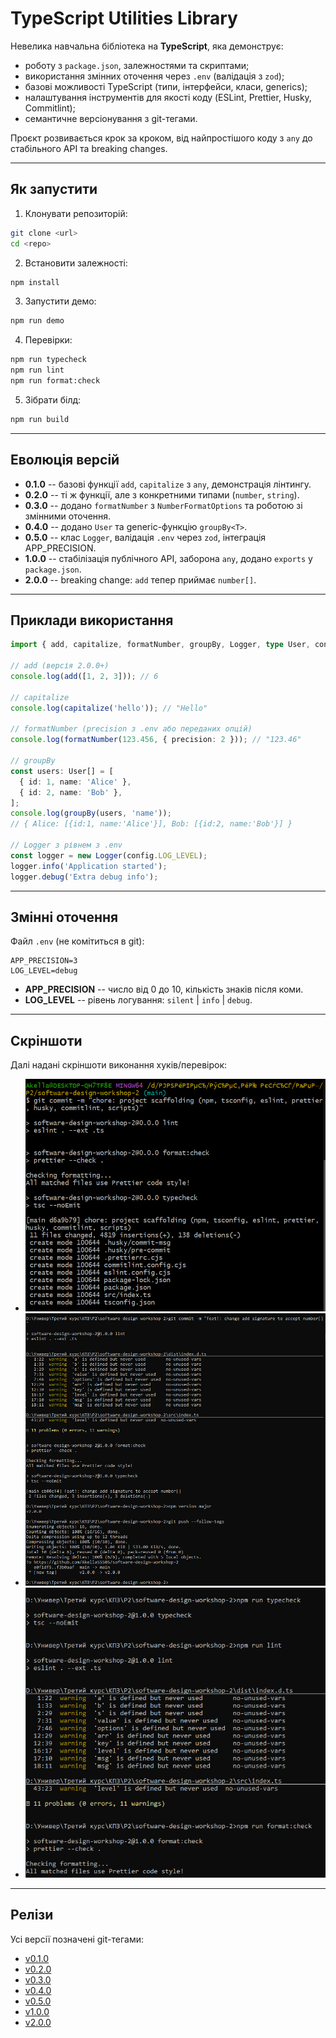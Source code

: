 # TypeScript Utilities Library

Невелика навчальна бібліотека на **TypeScript**, яка демонструє:
- роботу з `package.json`, залежностями та скриптами;
- використання змінних оточення через `.env` (валідація з `zod`);
- базові можливості TypeScript (типи, інтерфейси, класи, generics);
- налаштування інструментів для якості коду (ESLint, Prettier, Husky,
Commitlint);
- семантичне версіонування з git-тегами.

Проєкт розвивається крок за кроком, від найпростішого коду з `any` до
стабільного API та breaking changes.

------------------------------------------------------------------------

## Як запустити

1.  Клонувати репозиторій:

``` bash
git clone <url>
cd <repo>
```

2.  Встановити залежності:

``` bash
npm install
```

3.  Запустити демо:

``` bash
npm run demo
```

4.  Перевірки:

``` bash
npm run typecheck
npm run lint
npm run format:check
```

5.  Зібрати білд:

``` bash
npm run build
```

------------------------------------------------------------------------

## Еволюція версій

-   **0.1.0** -- базові функції `add`, `capitalize` з `any`,
    демонстрація лінтингу.
-   **0.2.0** -- ті ж функції, але з конкретними типами (`number`,
    `string`).
-   **0.3.0** -- додано `formatNumber` з `NumberFormatOptions` та
    роботою зі змінними оточення.
-   **0.4.0** -- додано `User` та generic-функцію `groupBy<T>`.
-   **0.5.0** -- клас `Logger`, валідація `.env` через `zod`, інтеграція
    APP_PRECISION.
-   **1.0.0** -- стабілізація публічного API, заборона `any`, додано
    `exports` у `package.json`.
-   **2.0.0** -- breaking change: `add` тепер приймає `number[]`.

------------------------------------------------------------------------

## Приклади використання

``` ts
import { add, capitalize, formatNumber, groupBy, Logger, type User, config } from 'my-lib';

// add (версія 2.0.0+)
console.log(add([1, 2, 3])); // 6

// capitalize
console.log(capitalize('hello')); // "Hello"

// formatNumber (precision з .env або переданих опцій)
console.log(formatNumber(123.456, { precision: 2 })); // "123.46"

// groupBy
const users: User[] = [
  { id: 1, name: 'Alice' },
  { id: 2, name: 'Bob' },
];
console.log(groupBy(users, 'name'));
// { Alice: [{id:1, name:'Alice'}], Bob: [{id:2, name:'Bob'}] }

// Logger з рівнем з .env
const logger = new Logger(config.LOG_LEVEL);
logger.info('Application started');
logger.debug('Extra debug info');
```

------------------------------------------------------------------------

## Змінні оточення

Файл `.env` (не комітиться в git):

``` env
APP_PRECISION=3
LOG_LEVEL=debug
```

-   **APP_PRECISION** -- число від 0 до 10, кількість знаків після
    коми.
-   **LOG_LEVEL** -- рівень логування: `silent` \| `info` \| `debug`.

------------------------------------------------------------------------

## Скріншоти

Далі надані скріншоти виконання хуків/перевірок:

- ![Accessibility](images/image1.jpg)
- ![Accessibility](images/image2.jpg)
- ![Accessibility](images/image3.jpg)

------------------------------------------------------------------------

## Релізи

Усі версії позначені git-тегами:
- [v0.1.0](../../releases/tag/v0.1.0)
- [v0.2.0](../../releases/tag/v0.2.0)
- [v0.3.0](../../releases/tag/v0.3.0)
- [v0.4.0](../../releases/tag/v0.4.0)
- [v0.5.0](../../releases/tag/v0.5.0)
- [v1.0.0](../../releases/tag/v1.0.0)
- [v2.0.0](../../releases/tag/v2.0.0)